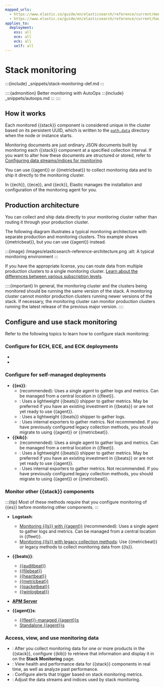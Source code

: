 ```yaml
---
mapped_urls:
  - https://www.elastic.co/guide/en/elasticsearch/reference/current/monitoring-overview.html
  - https://www.elastic.co/guide/en/elasticsearch/reference/current/how-monitoring-works.html
applies_to:
  deployment:
    ess: all
    ece: all
    eck: all
    self: all
---
```


# Stack monitoring

:::{include} _snippets/stack-monitoring-def.md
:::

::::{admonition} Better monitoring with AutoOps
:::{include} _snippets/autoops.md
:::
::::

## How it works

Each monitored {{stack}} component is considered unique in the cluster based on its persistent UUID, which is written to the [`path.data`](/deploy-manage/deploy/self-managed/important-settings-configuration.md#path-settings) directory when the node or instance starts.

Monitoring documents are just ordinary JSON documents built by monitoring each {{stack}} component at a specified collection interval. If you want to alter how these documents are structured or stored, refer to [Configuring data streams/indices for monitoring](/deploy-manage/monitor/monitoring-data/configuring-data-streamsindices-for-monitoring.md).

You can use {{agent}} or {{metricbeat}} to collect monitoring data and to ship it directly to the monitoring cluster. 

In {{ech}}, {{ece}}, and {{eck}}, Elastic manages the installation and configuration of the monitoring agent for you.

## Production architecture

You can collect and ship data directly to your monitoring cluster rather than routing it through your production cluster.

The following diagram illustrates a typical monitoring architecture with separate production and monitoring clusters. This example shows {{metricbeat}}, but you can use {{agent}} instead.

:::{image} /images/elasticsearch-reference-architecture.png
:alt: A typical monitoring environment
:::

If you have the appropriate license, you can route data from multiple production clusters to a single monitoring cluster. [Learn about the differences between various subscription levels](https://www.elastic.co/subscriptions).

::::{important}
In general, the monitoring cluster and the clusters being monitored should be running the same version of the stack. A monitoring cluster cannot monitor production clusters running newer versions of the stack. If necessary, the monitoring cluster can monitor production clusters running the latest release of the previous major version.
::::

## Configure and use stack monitoring

Refer to the following topics to learn how to configure stack monitoring: 

### Configure for ECH, ECE, and ECK deployments

* [](/deploy-manage/monitor/stack-monitoring/ece-ech-stack-monitoring.md)
* [](/deploy-manage/monitor/stack-monitoring/eck-stack-monitoring.md)


### Configure for self-managed deployments

* **{{es}}**:
  * [](/deploy-manage/monitor/stack-monitoring/collecting-monitoring-data-with-elastic-agent.md) (recommended): Uses a single agent to gather logs and metrics. Can be managed from a central location in {{fleet}}.
  * [](/deploy-manage/monitor/stack-monitoring/collecting-monitoring-data-with-metricbeat.md): Uses a lightweight {{beats}} shipper to gather metrics. May be preferred if you have an existing investment in {{beats}} or are not yet ready to use {{agent}}.
  * [](/deploy-manage/monitor/stack-monitoring/collecting-log-data-with-filebeat.md): Uses a lightweight {{beats}} shipper to gather logs. 
  * [](/deploy-manage/monitor/stack-monitoring/es-legacy-collection-methods.md): Uses internal exporters to gather metrics. Not recommended. If you have previously configured legacy collection methods, you should migrate to using {{agent}} or {{metricbeat}}.
* **{{kib}}**:
  * [](/deploy-manage/monitor/stack-monitoring/kibana-monitoring-elastic-agent.md) (recommended): Uses a single agent to gather logs and metrics. Can be managed from a central location in {{fleet}}.
  * [](/deploy-manage/monitor/stack-monitoring/kibana-monitoring-metricbeat.md): Uses a lightweight {{beats}} shipper to gather metrics. May be preferred if you have an existing investment in {{beats}} or are not yet ready to use {{agent}}.
  * [](/deploy-manage/monitor/stack-monitoring/kibana-monitoring-legacy.md): Uses internal exporters to gather metrics. Not recommended. If you have previously configured legacy collection methods, you should migrate to using {{agent}} or {{metricbeat}}.


### Monitor other {{stack}} components

:::{tip}
Most of these methods require that you configure monitoring of {{es}} before monitoring other components.
:::

* **Logstash**:
  * [Monitoring {{ls}} with {{agent}}](logstash://reference/monitoring-logstash-with-elastic-agent.md) (recommended): Uses a single agent to gather logs and metrics. Can be managed from a central location in {{fleet}}.
  * [Monitoring {{ls}} with legacy collection methods](logstash://reference/monitoring-logstash-legacy.md): Use {{metricbeat}} or legacy methods to collect monitoring data from {{ls}}.
* **{{beats}}**:

    * [{{auditbeat}}](asciidocalypse://docs/beats/docs/reference/auditbeat/monitoring.md)
    * [{{filebeat}}](asciidocalypse://docs/beats/docs/reference/filebeat/monitoring.md)
    * [{{heartbeat}}](asciidocalypse://docs/beats/docs/reference/heartbeat/monitoring.md)
    * [{{metricbeat}}](asciidocalypse://docs/beats/docs/reference/metricbeat/monitoring.md)
    * [{{packetbeat}}](asciidocalypse://docs/beats/docs/reference/packetbeat/monitoring.md)
    * [{{winlogbeat}}](asciidocalypse://docs/beats/docs/reference/winlogbeat/monitoring.md)

* [**APM Server**](/solutions/observability/apps/monitor-apm-server.md)

* **{{agent}}s**: 
  * [{{fleet}}-managed {{agent}}s](/reference/ingestion-tools/fleet/monitor-elastic-agent.md) 
  * [Standalone {{agent}}s](/reference/ingestion-tools/fleet/elastic-agent-monitoring-configuration.md)

### Access, view, and use monitoring data

* [](/deploy-manage/monitor/stack-monitoring/kibana-monitoring-data.md): After you collect monitoring data for one or more products in the {{stack}}, configure {{kib}} to retrieve that information and display it in on the **Stack Monitoring** page.
* [](/deploy-manage/monitor/monitoring-data/visualizing-monitoring-data.md): View health and performance data for {{stack}} components in real time, as well as analyze past performance.
* [](/deploy-manage/monitor/monitoring-data/configure-stack-monitoring-alerts.md): Configure alerts that trigger based on stack monitoring metrics.
* [](/deploy-manage/monitor/monitoring-data/configuring-data-streamsindices-for-monitoring.md): Adjust the data streams and indices used by stack monitoring. 